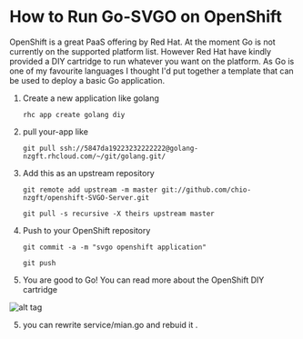 How to Run Go-SVGO on OpenShift
===============================

OpenShift is a great PaaS offering by Red Hat. At the moment 
Go is not currently on the supported platform list. However Red Hat 
have kindly provided a DIY cartridge to run whatever you want on the 
platform. As Go is one of my favourite languages I thought I'd put 
together a template that can be used to deploy a basic Go application. 

1. Create a new application like golang

       rhc app create golang diy

2. pull your-app like
  
       git pull ssh://5847da19223232222222@golang-nzgft.rhcloud.com/~/git/golang.git/

2. Add this as an upstream repository

       git remote add upstream -m master git://github.com/chio-nzgft/openshift-SVGO-Server.git
    
       git pull -s recursive -X theirs upstream master

3. Push to your OpenShift repository
   
       git commit -a -m "svgo openshift application"   
    
       git push


4. You are good to Go! You can read more about the OpenShift DIY cartridge

![alt tag](https://pic.pimg.tw/echochio/1481189806-1192089371_n.png)

5. you can rewrite service/mian.go and rebuid it .

